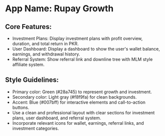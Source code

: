 # **App Name**: Rupay Growth

## Core Features:

- Investment Plans: Display investment plans with profit overview, duration, and total return in PKR.
- User Dashboard: Display a dashboard to show the user's wallet balance, earnings, and withdrawal history.
- Referral System: Show referral link and downline tree with MLM style affiliate system.

## Style Guidelines:

- Primary color: Green (#28a745) to represent growth and investment.
- Secondary color: Light gray (#f8f9fa) for clean backgrounds.
- Accent: Blue (#007bff) for interactive elements and call-to-action buttons.
- Use a clean and professional layout with clear sections for investment plans, user dashboard, and referral system.
- Incorporate relevant icons for wallet, earnings, referral links, and investment categories.